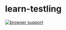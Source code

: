 learn-testling
==============
[![browser support](https://ci.testling.com/noyobo/learn-testling.png)
](https://ci.testling.com/noyobo/learn-testling)
